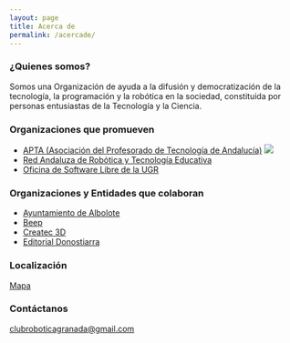 ```yaml
---
layout: page
title: Acerca de
permalink: /acercade/
---
```


### ¿Quienes somos?
Somos una Organización de ayuda a la difusión y democratización de la tecnología, la programación y la robótica en la sociedad, constituida por personas entusiastas de la Tecnología y la Ciencia.

### Organizaciones que promueven
 * [APTA (Asociación del Profesorado de Tecnología de Andalucía)](https://aptandalucia.wordpress.com/) ![](/images/logo_apta.png)
 * [Red Andaluza de Robótica y Tecnología Educativa](http://roboticaytecnologia.org/)
 * [Oficina de Software Libre de la UGR](http://osl.ugr.es/)

### Organizaciones y Entidades que colaboran
 * [Ayuntamiento de Albolote](https://albolote.org/)
 * [Beep](https://www.beep.es/tienda-de-informatica/32471/granada)
 * [Createc 3D](https://createc3d.com/)
 * [Editorial Donostiarra](https://www.editorialdonostiarra.com/)

### Localización
[Mapa](https://goo.gl/maps/apqiUdvcC9s)

### Contáctanos
[clubroboticagranada@gmail.com](mailto:clubroboticagranada@gmail.com)
